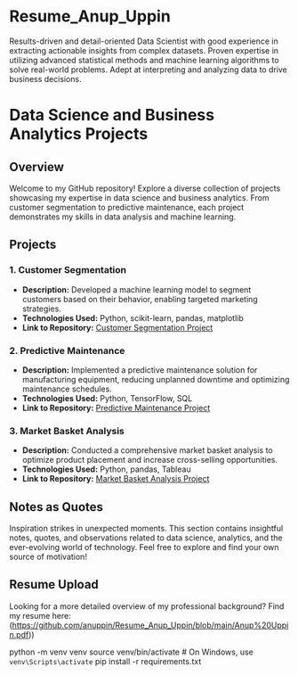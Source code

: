 # Resume_Anup_Uppin
Results-driven and detail-oriented Data Scientist with good experience in extracting actionable insights from complex datasets. Proven expertise in utilizing advanced statistical methods and machine learning algorithms to solve real-world problems. Adept at interpreting and analyzing data to drive business decisions.
# Data Science and Business Analytics Projects

## Overview

Welcome to my GitHub repository! Explore a diverse collection of projects showcasing my expertise in data science and business analytics. From customer segmentation to predictive maintenance, each project demonstrates my skills in data analysis and machine learning.

## Projects

### 1. Customer Segmentation

- **Description:** Developed a machine learning model to segment customers based on their behavior, enabling targeted marketing strategies.
- **Technologies Used:** Python, scikit-learn, pandas, matplotlib
- **Link to Repository:** [Customer Segmentation Project](link-to-repo)

### 2. Predictive Maintenance

- **Description:** Implemented a predictive maintenance solution for manufacturing equipment, reducing unplanned downtime and optimizing maintenance schedules.
- **Technologies Used:** Python, TensorFlow, SQL
- **Link to Repository:** [Predictive Maintenance Project](link-to-repo)

### 3. Market Basket Analysis

- **Description:** Conducted a comprehensive market basket analysis to optimize product placement and increase cross-selling opportunities.
- **Technologies Used:** Python, pandas, Tableau
- **Link to Repository:** [Market Basket Analysis Project](link-to-repo)

## Notes as Quotes

Inspiration strikes in unexpected moments. This section contains insightful notes, quotes, and observations related to data science, analytics, and the ever-evolving world of technology. Feel free to explore and find your own source of motivation!

## Resume Upload

Looking for a more detailed overview of my professional background? Find my resume here:(https://github.com/anuppin/Resume_Anup_Uppin/blob/main/Anup%20Uppin.pdf))


python -m venv venv
source venv/bin/activate  # On Windows, use `venv\Scripts\activate`
pip install -r requirements.txt
